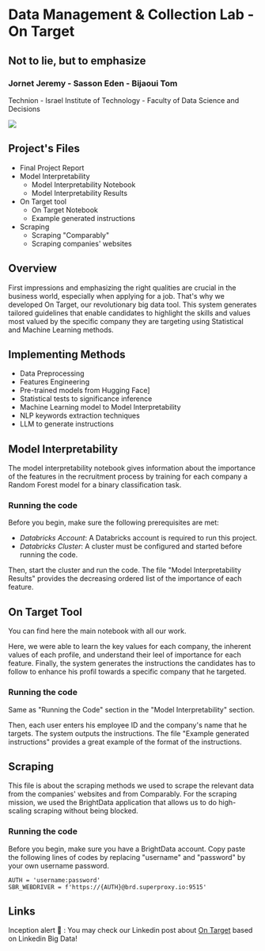 # Data Management & Collection Lab - On Target 

## Not to lie, but to emphasize

### Jornet Jeremy - Sasson Eden - Bijaoui Tom

Technion - Israel Institute of Technology - Faculty of Data Science and Decisions

![](https://upload.wikimedia.org/wikipedia/commons/b/b7/Technion_logo.svg)


## Project's Files

* Final Project Report
* Model Interpretability
    * Model Interpretability Notebook
    * Model Interpretability Results
* On Target tool
    * On Target Notebook
    * Example generated instructions
* Scraping
    * Scraping "Comparably"
    * Scraping companies' websites


## Overview
First impressions and emphasizing the right qualities are crucial in the business world, especially when applying for a job. That's why we developed On Target, our revolutionary big data tool. This system generates tailored guidelines that enable candidates to highlight the skills and values most valued by the specific company they are targeting using Statistical and Machine Learning methods.

## Implementing Methods
* Data Preprocessing
* Features Engineering
* Pre-trained models from Hugging Face]
* Statistical tests to significance inference
* Machine Learning model to Model Interpretability
* NLP keywords extraction techniques
* LLM to generate instructions

## Model Interpretability
The model interpretability notebook gives information about the importance of the features in the recruitment process by training for each company a Random Forest model for a binary classification task.

### Running the code
Before you begin, make sure the following prerequisites are met:

* _Databricks Account_: A Databricks account is required to run this project.
* _Databricks Cluster_: A cluster must be configured and started before running the code.

Then, start the cluster and run the code. The file "Model Interpretability Results" provides the decreasing ordered list of the importance of each feature.

## On Target Tool
You can find here the main notebook with all our work. 

Here, we were able to learn the key values for each company, the inherent values of each profile, and understand their leel of importance for each feature. Finally, the system generates the instructions the candidates has to follow to enhance his profil towards a specific company that he targeted.

### Running the code
Same as "Running the Code" section in the "Model Interpretability" section.

Then, each user enters his employee ID and the company's name that he targets. The system outputs the instructions. The file "Example generated instructions" provides a great example of the format of the instructions. 

## Scraping 
This file is about the scraping methods we used to scrape the relevant data from the companies' websites and from Comparably. For the scraping mission, we used the BrightData application that allows us to do high-scaling scraping without being blocked. 

### Running the code
Before you begin, make sure you have a BrightData account. Copy paste the following lines of codes by replacing "username" and "password" by your own username password.

``` 
AUTH = 'username:password'
SBR_WEBDRIVER = f'https://{AUTH}@brd.superproxy.io:9515'
```

## Links

Inception alert 🚨 : You may check our Linkedin post about [On Target](https://www.linkedin.com/posts/tom-bijaoui-2799402ab_machinelearning-bigdata-nlp-activity-7293316200053248000-um9R?utm_source=share&utm_medium=member_ios&rcm=ACoAAEq2IX0Bx9yjkh8KcKEaqRrj5e5HWYojE1c) based on Linkedin Big Data!

